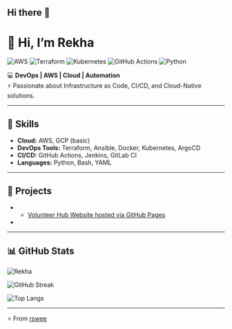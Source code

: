 ## Hi there 👋

# 👋 Hi, I’m Rekha  

![AWS](https://img.shields.io/badge/AWS-232F3E?style=for-the-badge&logo=amazonaws&logoColor=white)
![Terraform](https://img.shields.io/badge/Terraform-623CE4?style=for-the-badge&logo=terraform&logoColor=white)
![Kubernetes](https://img.shields.io/badge/Kubernetes-326CE5?style=for-the-badge&logo=kubernetes&logoColor=white)
![GitHub Actions](https://img.shields.io/badge/GitHub%20Actions-2088FF?style=for-the-badge&logo=githubactions&logoColor=white)
![Python](https://img.shields.io/badge/Python-3776AB?style=for-the-badge&logo=python&logoColor=white)

💻 **DevOps | AWS | Cloud | Automation**  
⚡ Passionate about Infrastructure as Code, CI/CD, and Cloud-Native solutions.  

---

## 🚀 Skills
- **Cloud:** AWS, GCP (basic)
- **DevOps Tools:** Terraform, Ansible, Docker, Kubernetes, ArgoCD  
- **CI/CD:** GitHub Actions, Jenkins, GitLab CI  
- **Languages:** Python, Bash, YAML  

---

## 📂 Projects
- - [Volunteer Hub Website hosted via GitHub Pages](https://github.com/rswee/volunteer-page)
- 

---

## 📊 GitHub Stats
![Rekha](https://github-readme-stats.vercel.app/api?username=rswee&show_icons=true&theme=radical)

![GitHub Streak](https://streak-stats.demolab.com?user=rswee&theme=radical&hide_border=true)

![Top Langs](https://github-readme-stats.vercel.app/api/top-langs/?username=rswee&layout=compact&theme=radical)
    

---

⭐️ From [rswee](https://github.com/rswee)
